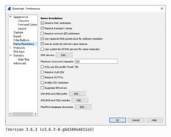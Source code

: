 ![220503_pref_name_resolution](uploads/2d71745141d5914fe8d97d13375f42f2/220503_pref_name_resolution.png)  
`(Version 3.6.3 (v3.6.3-0-g6d348e4611e2)`